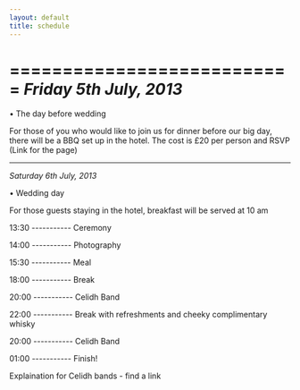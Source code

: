 ```yaml
---
layout: default
title: schedule
---
```


===========================
*Friday 5th July, 2013*
===========================

• The day before wedding

For those of you who would like to join us for dinner before our big day, there will be a BBQ set up in the hotel.
The cost is £20 per person and RSVP (Link for the page)

****************************************************************************

*Saturday 6th July, 2013* 

• Wedding day

For those guests staying in the hotel, breakfast will be served at 10 am

13:30 ----------- Ceremony

14:00 ----------- Photography

15:30 ----------- Meal

18:00 ----------- Break

20:00 ----------- Celidh Band

22:00 ----------- Break with refreshments and cheeky complimentary whisky

20:00 ----------- Celidh Band 

01:00 ----------- Finish!

Explaination for Celidh bands - find a link



